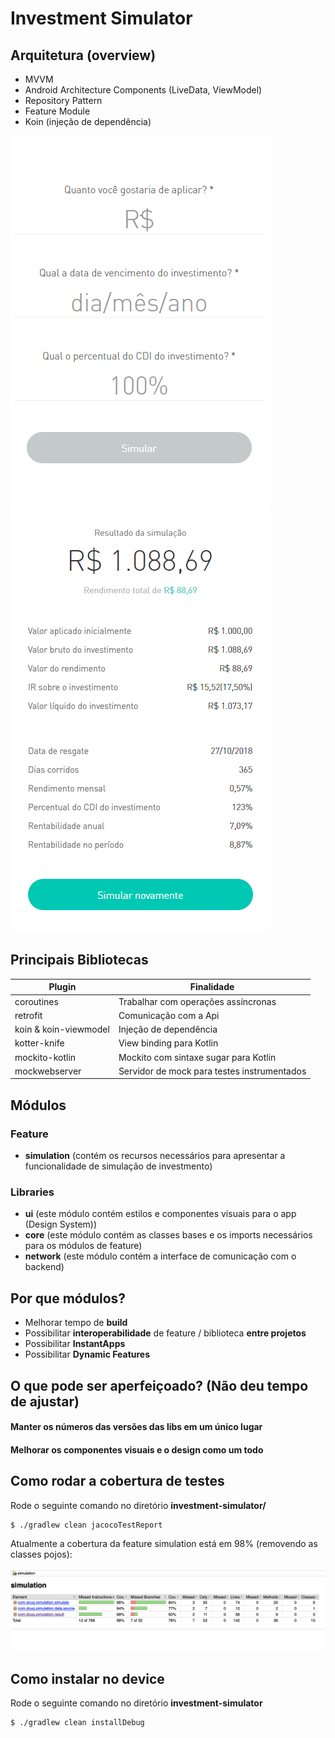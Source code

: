 Investment Simulator
=================

## Arquitetura (overview)

- MVVM
- Android Architecture Components (LiveData, ViewModel)
- Repository Pattern
- Feature Module
- Koin (injeção de dependência)

![Image of Yaktocat](https://github.com/douglascarvalho/investment-simulator/blob/master/screens/input.png)
![Image of Yaktocat](https://github.com/douglascarvalho/investment-simulator/blob/master/screens/result.png)

## Principais Bibliotecas

| Plugin | Finalidade |
| ------ | ------ |
| coroutines | Trabalhar com operações assíncronas  |
| retrofit | Comunicação com a Api |
| koin & koin-viewmodel| Injeção de dependência |
| kotter-knife | View binding para Kotlin |
| mockito-kotlin | Mockito com sintaxe sugar para Kotlin  |
| mockwebserver | Servidor de mock para testes instrumentados |

## Módulos

### Feature

- **simulation** (contém os recursos necessários para apresentar a funcionalidade de simulação de investmento)

### Libraries

- **ui** (este módulo contém estilos e componentes visuais para o app (Design System))
- **core** (este módulo contém as classes bases e os imports necessários para os módulos de feature)
- **network** (este módulo contém a interface de comunicação com o backend)

## Por que módulos?

- Melhorar tempo de **build**
- Possibilitar **interoperabilidade** de feature / biblioteca **entre projetos**
- Possibilitar **InstantApps**
- Possibilitar **Dynamic Features**

## O que pode ser aperfeiçoado? (Não deu tempo de ajustar)

#### Manter os números das versões das libs em um único lugar
#### Melhorar os componentes visuais e o design como um todo

## Como rodar a cobertura de testes
Rode o seguinte comando no diretório **investment-simulator/**
```sh
$ ./gradlew clean jacocoTestReport
```

Atualmente a cobertura da feature simulation está em 98% (removendo as classes pojos):

![Image of Yaktocat](https://github.com/douglascarvalho/investment-simulator/blob/master/screens/simulation_coverage.png)

## Como instalar no device

Rode o seguinte comando no diretório **investment-simulator**
```sh
$ ./gradlew clean installDebug
```

